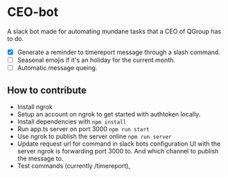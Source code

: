 # CEO-bot

A slack bot made for automating mundane tasks that a CEO of QGroup has to do.

- [x] Generate a reminder to timereport message through a slash command.
- [ ] Seasonal emojis if it's an holiday for the current month.
- [ ] Automatic message queing.

## How to contribute

- Install ngrok
- Setup an account on ngrok to get started with authtoken locally.
- Install dependencies with `npm install`
- Run app.ts server on port 3000 `npm run start`
- Use ngrok to publish the server online `npm run server`
- Update request url for command in slack bots configuration UI with the server ngrok is forwarding port 3000 to. And which channel to publish the message to.
- Test commands (currently /timereport),
